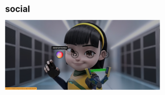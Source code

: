 # social
![social](https://raw.githubusercontent.com/setyabudipratama/component/main/gambar/social2.png)
